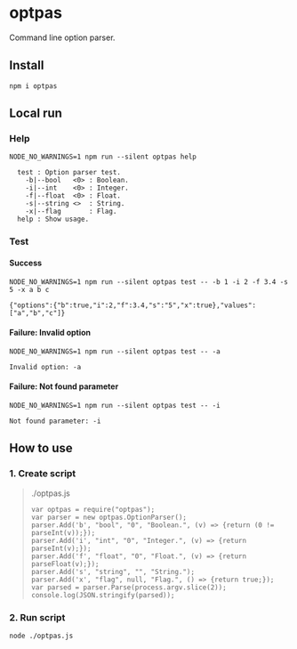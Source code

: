 # optpas
Command line option parser.

## Install
`npm i optpas`

## Local run
### Help
`NODE_NO_WARNINGS=1 npm run --silent optpas help`
```
  test : Option parser test.
    -b|--bool   <0> : Boolean.
    -i|--int    <0> : Integer.
    -f|--float  <0> : Float.
    -s|--string <>  : String.
    -x|--flag       : Flag.
  help : Show usage.
```
### Test
#### Success
`NODE_NO_WARNINGS=1 npm run --silent optpas test -- -b 1 -i 2 -f 3.4 -s 5 -x a b c`
```
{"options":{"b":true,"i":2,"f":3.4,"s":"5","x":true},"values":["a","b","c"]}
```
#### Failure: Invalid option
`NODE_NO_WARNINGS=1 npm run --silent optpas test -- -a`
```
Invalid option: -a
```
#### Failure: Not found parameter
`NODE_NO_WARNINGS=1 npm run --silent optpas test -- -i`
```
Not found parameter: -i
```

## How to use
### 1. Create script
> ./optpas.js
>```
>var optpas = require("optpas");
>var parser = new optpas.OptionParser();
>parser.Add('b', "bool", "0", "Boolean.", (v) => {return (0 != parseInt(v));});
>parser.Add('i', "int", "0", "Integer.", (v) => {return parseInt(v);});
>parser.Add('f', "float", "0", "Float.", (v) => {return parseFloat(v);});
>parser.Add('s', "string", "", "String.");
>parser.Add('x', "flag", null, "Flag.", () => {return true;});
>var parsed = parser.Parse(process.argv.slice(2));
>console.log(JSON.stringify(parsed));
>```
### 2. Run script
`node ./optpas.js`
